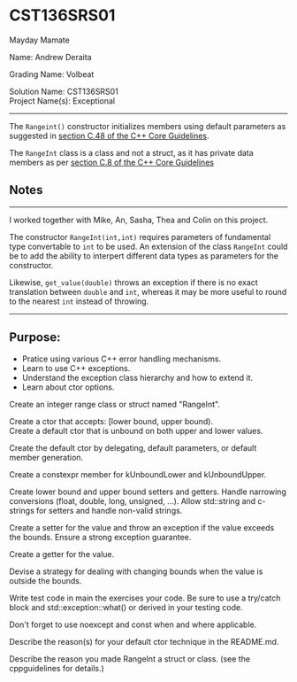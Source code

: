 # CST136SRS01
Mayday Mamate

Name: Andrew Deraita

Grading Name: Volbeat

Solution Name: CST136SRS01  
Project Name(s): Exceptional

---

 The `Rangeint()` constructor initializes members using default parameters as suggested in [section C.48 of the C++ Core Guidelines](http://isocpp.github.io/CppCoreGuidelines/CppCoreGuidelines#c48-prefer-in-class-initializers-to-member-initializers-in-constructors-for-constant-initializers).

 The `RangeInt` class is a class and not a struct, as it has private data members as per [section C.8 of the C++ Core Guidelines](http://isocpp.github.io/CppCoreGuidelines/CppCoreGuidelines#c8-use-class-rather-than-struct-if-any-member-is-non-public) 
 
 
 ## Notes
 
 ---
 
 I worked together with Mike, An, Sasha, Thea and Colin on this project.

The constructor `RangeInt(int,int)` requires parameters of fundamental type convertable to `int` to be used. An extension of the class `RangeInt` could be to add the ability to interpert different data types as parameters for the constructor.

Likewise, `get_value(double)` throws an exception if there is no exact translation between `double` and `int`, whereas it may be more useful to round to the nearest `int` instead of throwing.

---

## Purpose:

- Pratice using various C++ error handling mechanisms.
- Learn to use C++ exceptions.
- Understand the exception class hierarchy and how to extend it. 
- Learn about ctor options. 

Create an integer range class or struct named "RangeInt".  

Create a ctor that accepts: \[lower bound, upper bound).  
Create a default ctor that is unbound on both upper and lower values.  

Create the default ctor by delegating, default parameters, or default member generation.  

Create a constexpr member for kUnboundLower and kUnboundUpper.  

Create lower bound and upper bound setters and getters. Handle narrowing conversions (float, double, long, unsigned, ...). Allow std::string and c-strings for setters and handle non-valid strings.  

Create a setter for the value and throw an exception if the value exceeds the bounds. Ensure a strong exception guarantee.  

Create a getter for the value.  

Devise a strategy for dealing with changing bounds when the value is outside the bounds.  

Write test code in main the exercises your code. Be sure to use a try/catch block and std::exception::what() or derived in your testing code.  

Don't forget to use noexcept and const when and where applicable.  

Describe the reason(s) for your default ctor technique in the README.md.  

Describe the reason you made RangeInt a struct or class. (see the cppguidelines for details.)
